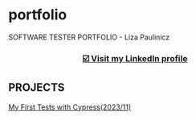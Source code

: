 # portfolio
SOFTWARE TESTER PORTFOLIO - Liza Paulinicz

### <p align="center"><a href="https://www.linkedin.com/in/lizapaulinicz/" target="_blank">☑️ Visit my <b>LinkedIn</b> profile</a></p>

## <a name="projects">PROJECTS</a>
<a href="https://github.com/Jelisawieta/MyFirstTestsWithCYPRESS_2023-11.git" target="_blank">My First Tests with Cypress(2023/11)</a>

